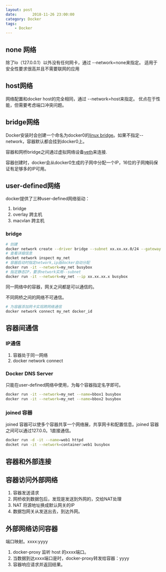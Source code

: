 ```yaml
---
layout: post
date:       2018-11-26 23:00:00
category: Docker
tags:
    - Docker
---
```


## none 网络
除了lo（127.0.0.1）以外没有任何网卡，通过 --network=none来指定。
适用于安全性要求很高并且不需要联网的应用

## host网络
网络配置和docker host的完全相同，通过 --network=host来指定。
优点在于性能，但需要考虑端口冲突问题。

## bridge网络
Docker安装时会创建一个命名为docker0的[linux bridge](https://segmentfault.com/a/1190000009491002)。如果不指定--network，容器默认都会挂到docker0上。

容器和网桥bridge之间通过虚拟网络设备[veth](https://segmentfault.com/a/1190000009251098)来连接.

容器创建时，docker会从docker0生成的子网中分配一个IP，16位的子网掩码保证有足够多的IP可用。

## user-defined网络

docker提供了三种user-defined网络驱动：

1. bridge
2. overlay 跨主机
3. macvlan 跨主机

### bridge 

```bash
# 创建
docker network create --driver bridge --subnet xx.xx.xx.0/24 --gateway xx。xx.xx.1 my_net 
# 查看详细信息
docket network inspect my_net
# 容器启动时指定network,ip由docker自动分配
docker run -it --network=my_net busybox
# 指定静态IP，要求network实用--subnet
docker run -it --network=my_net --ip xx.xx.xx.x busybox
```

同一网络中的容器，网关之间都是可以通信的。

不同网桥之间的网络不可通信。

```bash
# 为容器添加网卡实现跨网络通信
docker network connect my_net docker_id
```

## 容器间通信

### IP通信

1. 容器处于同一网络
2. docker network connect

### Docker DNS Server

只能在user-defined网络中使用，为每个容器指定名字即可。

```bash
docker run -it --network=my_net --name=bbox1 busybox
docker run -it --network=my_net --name=bbox2 busybox
```

### joined 容器

joined 容器可以使多个容器共享一个网络展，共享网卡和配置信息。joined 容器之间可以通过127.0.0。1直接通信。

```bash
docker run -d -it --name=web1 httpd
docket run -it --network=container:web1 busybox
```



## 容器和外部连接

## 容器访问外部网络

1. 容器发送请求
2. 网桥收到数据包后，发现是发送到外网的，交给NAT处理
3. NAT 将源地址换成默认网关的IP
4. 数据包网关从发送出去，到达外网。

## 外部网络访问容器

端口映射。xxxx:yyyy

1. docker-proxy 监听 host 的xxxx端口。
2. 当数据到达xxxx端口是时，docker-proxy转发给容器：yyyy
3. 容器响应请求并返回结果。